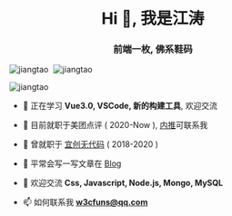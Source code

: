 <h1 align="center">Hi 👋, 我是江涛</h1>
<h3 align="center">前端一枚, 佛系鞋码</h3>


<p align="left" class="d-flex" height="150px">
<img src="https://github-readme-stats.vercel.app/api?username=jiangtao&show_icons=true&icon_color=0366d6&text_color=24292e&bg_color=ffffff&hide_title=true" alt="jiangtao" />

<img style="margin-left:5px;" src="https://github-readme-stats.vercel.app/api/top-langs/?username=jiangtao&layout=compact&hide=html" alt="jiangtao" />
</p>

<p align="left"> <img src="https://komarev.com/ghpvc/?username=jiangtao" alt="jiangtao" /> </p>

- 🌱 正在学习 **Vue3.0, VSCode, 新的构建工具**, 欢迎交流

- 👯 目前就职于美团点评 ( 2020-Now ), [内推](https://github.com/neitui/jobs)可联系我

- 👯 曾就职于 [宜创无代码](https://www.wudaima.com) ( 2018-2020 )

- 📝 平常会写一写文章在 [Blog](https://github.com/jiangtao/blog)

- 💬 欢迎交流 **Css, Javascript, Node.js, Mongo, MySQL** 

- 📫 如何联系我 **w3cfuns@qq.com**